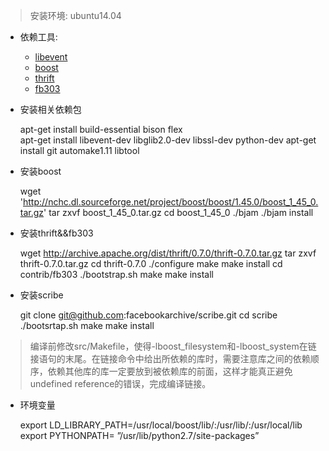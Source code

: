 > 安装环境: ubuntu14.04  

- 依赖工具:  
	- [libevent](http://libevent.org)
	- [boost](http://www.boost.org)
	- [thrift](http://thrift.apache.org)
	- [fb303](https://github.com/apache/thrift/tree/master/contrib/fb303)    

- 安装相关依赖包  

	apt-get install build-essential bison flex  
	apt-get install libevent-dev libglib2.0-dev libssl-dev python-dev 
	apt-get install git automake1.11  libtool   

- 安装boost   

	wget 'http://nchc.dl.sourceforge.net/project/boost/boost/1.45.0/boost_1_45_0.tar.gz'
	tar zxvf boost_1_45_0.tar.gz
	cd boost_1_45_0
	./bjam 
	./bjam install  

- 安装thrift&&fb303 

	wget http://archive.apache.org/dist/thrift/0.7.0/thrift-0.7.0.tar.gz
	tar zxvf thrift-0.7.0.tar.gz
	cd thrift-0.7.0
	./configure 
	make
	make install
	cd contrib/fb303
	./bootstrap.sh
	make
	make install  

- 安装scribe

	git clone git@github.com:facebookarchive/scribe.git
	cd scribe
	./bootsrtap.sh
	make
	make install  
 
> 编译前修改src/Makefile，使得-lboost_filesystem和-lboost_system在链接语句的末尾。在链接命令中给出所依赖的库时，需要注意库之间的依赖顺序，依赖其他库的库一定要放到被依赖库的前面，这样才能真正避免undefined reference的错误，完成编译链接。

- 环境变量  

	export LD_LIBRARY_PATH=/usr/local/boost/lib/:/usr/lib/:/usr/local/lib  
	export PYTHONPATH= ”/usr/lib/python2.7/site-packages”  
  
  

